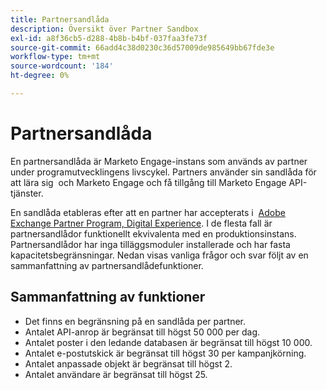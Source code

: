 ```yaml
---
title: Partnersandlåda
description: Översikt över Partner Sandbox
exl-id: a8f36cb5-d288-4b8b-b4bf-037faa3fe73f
source-git-commit: 66add4c38d0230c36d57009de985649bb67fde3e
workflow-type: tm+mt
source-wordcount: '184'
ht-degree: 0%

---
```


# Partnersandlåda

En partnersandlåda är Marketo Engage-instans som används av partner under programutvecklingens livscykel. Partners använder sin sandlåda för att lära sig  och Marketo Engage och få tillgång till Marketo Engage API-tjänster.

En sandlåda etableras efter att en partner har accepterats i  [Adobe Exchange Partner Program, Digital Experience](http://partners.adobe.com/technologyprogram/experiencecloud.html). I de flesta fall är partnersandlådor funktionellt ekvivalenta med en produktionsinstans. Partnersandlådor har inga tilläggsmoduler installerade och har fasta kapacitetsbegränsningar. Nedan visas vanliga frågor och svar följt av en sammanfattning av partnersandlådefunktioner.

## Sammanfattning av funktioner

- Det finns en begränsning på en sandlåda per partner.
- Antalet API-anrop är begränsat till högst 50 000 per dag.
- Antalet poster i den ledande databasen är begränsat till högst 10 000.
- Antalet e-postutskick är begränsat till högst 30 per kampanjkörning.
- Antalet anpassade objekt är begränsat till högst 2.
- Antalet användare är begränsat till högst 25.
